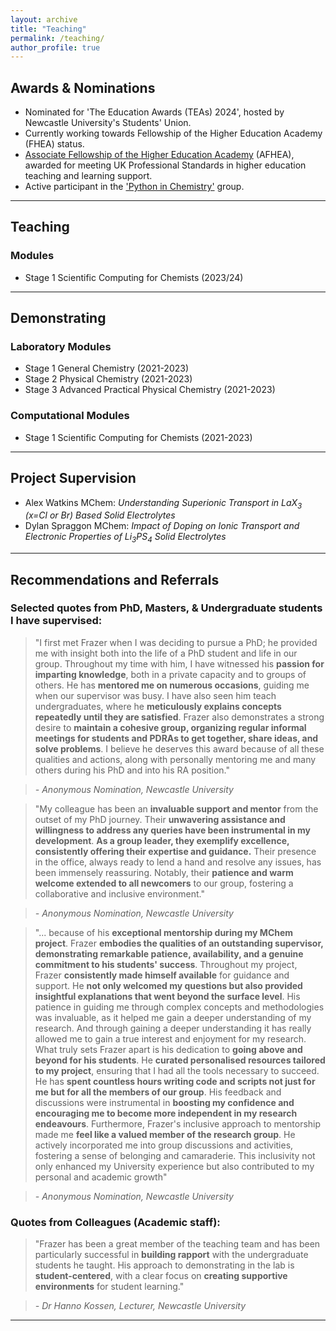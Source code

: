 ```yaml
---
layout: archive
title: "Teaching"
permalink: /teaching/
author_profile: true
---
```


## Awards & Nominations
- Nominated for 'The Education Awards (TEAs) 2024', hosted by Newcastle University's Students' Union.
- Currently working towards Fellowship of the Higher Education Academy (FHEA) status.
- [Associate Fellowship of the Higher Education Academy](https://fforrester.github.io/files/Frazer%20Forrester%20-%20Associate%20Fellowship.pdf) (AFHEA), awarded for meeting UK Professional Standards in higher education teaching and learning support.
- Active participant in the ['Python in Chemistry'](https://pythoninchemistry.org) group. 

---

## Teaching
### Modules
- Stage 1 Scientific Computing for Chemists (2023/24)

---
## Demonstrating
### Laboratory Modules
- Stage 1 General Chemistry (2021-2023)
- Stage 2 Physical Chemistry (2021-2023)
- Stage 3 Advanced Practical Physical Chemistry (2021-2023)

### Computational Modules
- Stage 1 Scientific Computing for Chemists (2021-2023)

---
## Project Supervision
- Alex Watkins MChem: _Understanding Superionic Transport in LaX<sub>3</sub> (x=Cl or Br) Based Solid Electrolytes_
- Dylan Spraggon MChem: _Impact of Doping on Ionic Transport and Electronic Properties of Li<sub>3</sub>PS<sub>4</sub> Solid Electrolytes_

---

## Recommendations and Referrals

### Selected quotes from PhD, Masters, & Undergraduate students I have supervised:

> "I first met Frazer when I was deciding to pursue a PhD; he provided me with insight both into the life of a PhD student and life in our group. Throughout my time with him, I have witnessed his **passion for imparting knowledge**, both in a private capacity and to groups of others. He has **mentored me on numerous occasions**, guiding me when our supervisor was busy. I have also seen him teach undergraduates, where he **meticulously explains concepts repeatedly until they are satisfied**. Frazer also demonstrates a strong desire to **maintain a cohesive group, organizing regular informal meetings for students and PDRAs to get together, share ideas, and solve problems**. I believe he deserves this award because of all these qualities and actions, along with personally mentoring me and many others during his PhD and into his RA position."

> *- Anonymous Nomination, Newcastle University*

> "My colleague has been an **invaluable support and mentor** from the outset of my PhD journey. Their **unwavering assistance and willingness to address any queries have been instrumental in my development**. **As a group leader, they exemplify excellence, consistently offering their expertise and guidance.** Their presence in the office, always ready to lend a hand and resolve any issues, has been immensely reassuring. Notably, their **patience and warm welcome extended to all newcomers** to our group, fostering a collaborative and inclusive environment."

> *- Anonymous Nomination, Newcastle University*

> "... because of his **exceptional mentorship during my MChem project**. Frazer **embodies the qualities of an outstanding supervisor, demonstrating remarkable patience, availability, and a genuine commitment to his students' success**.
Throughout my project, Frazer **consistently made himself available** for guidance and support. He **not only welcomed my questions but also provided insightful explanations that went beyond the surface level**. His patience in guiding me through complex concepts and methodologies was invaluable, as it helped me gain a deeper understanding of my research. And through gaining a deeper understanding it has really allowed me to gain a true interest and enjoyment for my research.
What truly sets Frazer apart is his dedication to **going above and beyond for his students**. He **curated personalised resources tailored to my project**, ensuring that I had all the tools necessary to succeed. He has **spent countless hours writing code and scripts not just for me but for all the members of our group**. His feedback and discussions were instrumental in **boosting my confidence and encouraging me to become more independent in my research endeavours**.
Furthermore, Frazer's inclusive approach to mentorship made me **feel like a valued member of the research group**. He actively incorporated me into group discussions and activities, fostering a sense of belonging and camaraderie. This inclusivity not only enhanced my University experience but also contributed to my personal and academic growth"

> *- Anonymous Nomination, Newcastle University*

### Quotes from Colleagues (Academic staff):
> "Frazer has been a great member of the teaching team and has been particularly successful in **building rapport** with the undergraduate students he taught. His approach to demonstrating in the lab is **student-centered**, with a clear focus on **creating supportive environments** for student learning."
 
> *- Dr Hanno Kossen, Lecturer, Newcastle University*

---



